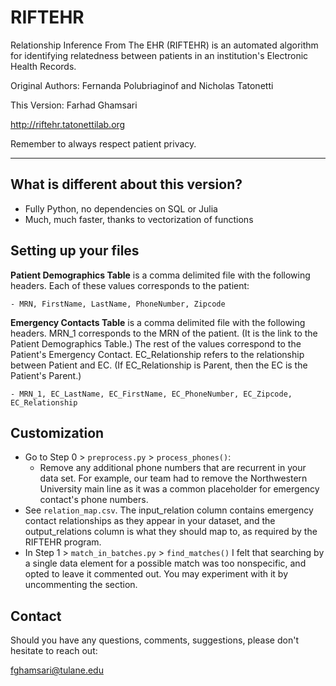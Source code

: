 # RIFTEHR

Relationship Inference From The EHR (RIFTEHR) is an automated algorithm for identifying relatedness between patients in an institution's Electronic Health Records.

Original Authors: Fernanda Polubriaginof and Nicholas Tatonetti

This Version: Farhad Ghamsari

http://riftehr.tatonettilab.org

Remember to always respect patient privacy.

---
## What is different about this version?

- Fully Python, no dependencies on SQL or Julia
- Much, much faster, thanks to vectorization of functions

## Setting up your files
<b>Patient Demographics Table</b> is a comma delimited file with the following headers. Each of these values corresponds to the patient:

    - MRN, FirstName, LastName, PhoneNumber, Zipcode

<b>Emergency Contacts Table</b> is a comma delimited file with the following headers. MRN_1 corresponds to the MRN of the patient. (It is the link to the Patient Demographics Table.)
The rest of the values correspond to the Patient's Emergency Contact.
EC_Relationship refers to the relationship between Patient and EC. (If EC_Relationship is Parent, then the EC is the Patient's Parent.) 

    - MRN_1, EC_LastName, EC_FirstName, EC_PhoneNumber, EC_Zipcode, EC_Relationship

## Customization
- Go to Step 0 > `preprocess.py` > `process_phones()`:
    - Remove any additional phone numbers that are recurrent in your data set. For example, our team had to remove the Northwestern University main line as it was a common placeholder for emergency contact's phone numbers.
- See `relation_map.csv`. The input_relation column contains emergency contact relationships as they appear in your dataset, and the output_relations column is what they should map to, as required by the RIFTEHR program.
- In Step 1 > `match_in_batches.py` > `find_matches()` I felt that searching by a single data element for a possible match was too nonspecific, and opted to leave it commented out. You may experiment with it by uncommenting the section.

## Contact
Should you have any questions, comments, suggestions, please don't hesitate to reach out:

fghamsari@tulane.edu  